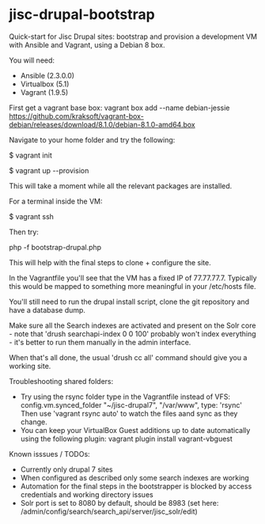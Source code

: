 # jisc-drupal-bootstrap
Quick-start for Jisc Drupal sites: bootstrap and provision a development VM with Ansible and Vagrant, using a Debian 8 box.

You will need:
- Ansible (2.3.0.0)
- Virtualbox (5.1)
- Vagrant (1.9.5)

First get a vagrant base box:
vagrant box add --name debian-jessie https://github.com/kraksoft/vagrant-box-debian/releases/download/8.1.0/debian-8.1.0-amd64.box

Navigate to your home folder and try the following:

$ vagrant init

$ vagrant up --provision

This will take a moment while all the relevant packages are installed.

For a terminal inside the VM:

$ vagrant ssh

Then try:

php -f bootstrap-drupal.php

This will help with the final steps to clone + configure the site.

In the Vagrantfile you'll see that the VM has a fixed IP of 77.77.77.7.
Typically this would be mapped to something more meaningful in your /etc/hosts file.

You'll still need to run the drupal install script, clone the git repository and have a database dump.

Make sure all the Search indexes are activated and present on the Solr core - note that 'drush searchapi-index 0 0 100' probably won't index everything - it's better to run them manually in the admin interface.

When that's all done, the usual 'drush cc all' command should give you a working site.

Troubleshooting shared folders:
- Try using the rsync folder type in the Vagrantfile instead of VFS:
  config.vm.synced_folder "~/jisc-drupal7", "/var/www", type: 'rsync'
  Then use 'vagrant rsync auto' to watch the files aand sync as they change.
- You can keep your VirtualBox Guest additions up to date automatically using the following plugin:
  vagrant plugin install vagrant-vbguest

Known isssues / TODOs:
- Currently only drupal 7 sites
- When configured as described only some search indexes are working
- Automation for the final steps in the bootstrapper is blocked by access credentials and working directory issues
- Solr port is set to 8080 by default, should be 8983 (set here: /admin/config/search/search_api/server/jisc_solr/edit)
